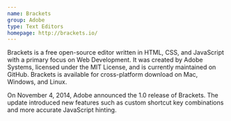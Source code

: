 ```yaml
---
name: Brackets
group: Adobe
type: Text Editors
homepage: http://brackets.io/
---
```


Brackets is a free open-source editor written in HTML, CSS, and JavaScript with
a primary focus on Web Development. It was created by Adobe Systems, licensed
under the MIT License, and is currently maintained on GitHub. Brackets is
available for cross-platform download on Mac, Windows, and Linux.

On November 4, 2014, Adobe announced the 1.0 release of Brackets. The update
introduced new features such as custom shortcut key combinations and more
accurate JavaScript hinting.